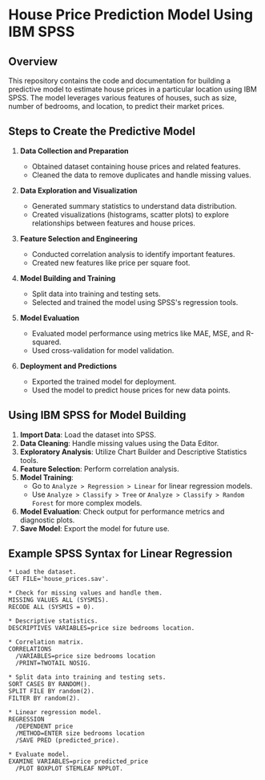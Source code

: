 # House Price Prediction Model Using IBM SPSS

## Overview
This repository contains the code and documentation for building a predictive model to estimate house prices in a particular location using IBM SPSS. The model leverages various features of houses, such as size, number of bedrooms, and location, to predict their market prices.

## Steps to Create the Predictive Model

1. **Data Collection and Preparation**
   - Obtained dataset containing house prices and related features.
   - Cleaned the data to remove duplicates and handle missing values.

2. **Data Exploration and Visualization**
   - Generated summary statistics to understand data distribution.
   - Created visualizations (histograms, scatter plots) to explore relationships between features and house prices.

3. **Feature Selection and Engineering**
   - Conducted correlation analysis to identify important features.
   - Created new features like price per square foot.

4. **Model Building and Training**
   - Split data into training and testing sets.
   - Selected and trained the model using SPSS's regression tools.

5. **Model Evaluation**
   - Evaluated model performance using metrics like MAE, MSE, and R-squared.
   - Used cross-validation for model validation.

6. **Deployment and Predictions**
   - Exported the trained model for deployment.
   - Used the model to predict house prices for new data points.

## Using IBM SPSS for Model Building

1. **Import Data**: Load the dataset into SPSS.
2. **Data Cleaning**: Handle missing values using the Data Editor.
3. **Exploratory Analysis**: Utilize Chart Builder and Descriptive Statistics tools.
4. **Feature Selection**: Perform correlation analysis.
5. **Model Training**:
   - Go to `Analyze > Regression > Linear` for linear regression models.
   - Use `Analyze > Classify > Tree` or `Analyze > Classify > Random Forest` for more complex models.
6. **Model Evaluation**: Check output for performance metrics and diagnostic plots.
7. **Save Model**: Export the model for future use.

## Example SPSS Syntax for Linear Regression

```spss
* Load the dataset.
GET FILE='house_prices.sav'.

* Check for missing values and handle them.
MISSING VALUES ALL (SYSMIS).
RECODE ALL (SYSMIS = 0).

* Descriptive statistics.
DESCRIPTIVES VARIABLES=price size bedrooms location.

* Correlation matrix.
CORRELATIONS
  /VARIABLES=price size bedrooms location
  /PRINT=TWOTAIL NOSIG.

* Split data into training and testing sets.
SORT CASES BY RANDOM().
SPLIT FILE BY random(2).
FILTER BY random(2).

* Linear regression model.
REGRESSION
  /DEPENDENT price
  /METHOD=ENTER size bedrooms location
  /SAVE PRED (predicted_price).

* Evaluate model.
EXAMINE VARIABLES=price predicted_price
  /PLOT BOXPLOT STEMLEAF NPPLOT.

